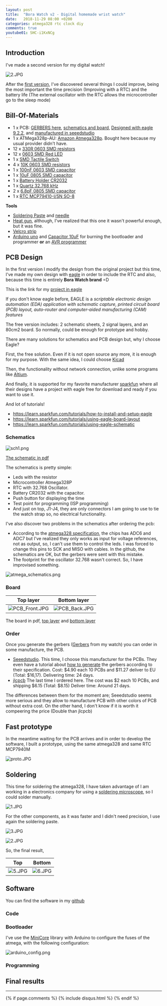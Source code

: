 ```yaml
---
layout: post
title:  "Bora Watch v2 - Digital homemade wrist watch"
date:   2018-11-29 08:00 +0200
categories: atmega328 rtc clock diy
comments: true
youtube01: SHC-i1KxNCg
---
```


## Introduction
I've made a second version for my digital watch!

![2.JPG](/assets/tmr01_v2/bora2/4.JPG)

After the [first version](https://aherrero.github.io/arduino/iot/watch/2018/10/20/BoraWatch.html), I've discovered several things I could improve, being the most important the time precision (Improving with a RTC) and the battery life (The external oscillator with the RTC allows the microcontroller go to the sleep mode)

## Bill-Of-Materials
- 1 x PCB:
[GERBERS here](https://github.com/aherrero/TMR01v2_Watch/raw/master/Hardware/TMR1_v2/TMR1_v2_2018-11-29.zip), [schematics and board](https://github.com/aherrero/TMR01v2_Watch/tree/master/Hardware/TMR1_v2),
[Designed with eagle 9.2.2](https://www.autodesk.com/products/eagle/overview),
and [manufactured in seeedstudio](https://www.seeedstudio.com/fusion_pcb.html)
- 1 x ATMega328p-AU: [Amazon Atmega328p](https://www.amazon.fr/gp/product/B01N0DNQ78/ref=oh_aui_detailpage_o01_s00?ie=UTF8&psc=1). Bought here because my usual provider didn't have.
- 12 x [330R 0603 SMD resistors](https://www.distrelec.ch/en/smd-resistor-thick-film-330-ohm-0603-rnd-components-rnd-1550603saj0331t5e/p/30056701)
- 12 x [0603 SMD Red LED](https://www.distrelec.ch/en/smd-led-645-nm-red-0603-kingbright-kpg-1608surkc/p/30118904)
- 1 x [SMD Tactile Switch](https://www.distrelec.ch/en/tact-switch-with-ground-terminal-smt-black-wuerth-elektronik-431181015816/p/11087413)
- 4 x [10K 0603 SMD resistors](https://www.distrelec.ch/en/smd-resistor-thick-film-10-kohm-0603-rnd-components-rnd-1550603saj0103t5e/p/30056687)
- 1 x [100nF 0603 SMD capacitor](https://www.distrelec.ch/en/ceramic-capacitor-100-nf-25-vdc-0603-wuerth-elektronik-885012206071/p/30067831)
- 1 x [10uF 0805 SMD capacitor](https://www.distrelec.ch/en/ceramic-capacitor-10-uf-vdc-0805-rnd-components-rnd-1500805x106k063n3/p/30086816)
- 1 x [Battery Holder CR2032](https://www.distrelec.ch/en/battery-holder-br2020-cl2020-br2025-cr2025-dl2025-br2032-cr2032-dl2032-keystone-3002/p/16952527)
- 1 x [Quartz 32.768 kHz](https://www.distrelec.ch/en/quartz-smd-32-768-khz-iqd-lfxtal003004reel/p/17453012)
- 2 x [6.8pF 0805 SMD capacitor](https://www.distrelec.ch/en/ceramic-capacitor-pf-50-vdc-0805-rnd-components-rnd-1500805n6r8c500nt/p/30086810)
- 1 x [RTC MCP79410-I/SN SO-8](https://www.distrelec.ch/en/rtc-ic-so-microchip-mcp79410-sn/p/17380943)

**Tools**
- [Soldering Paste](https://www.distrelec.ch/en/soldering-paste-syringe-solder-chemistry-blf03-ch-de/p/18249570) and [needle](https://www.distrelec.ch/en/dosing-needle-58-mm-pink-pink-solder-chemistry-047031/p/18249574)
- [Heat gun](https://www.amazon.fr/gp/product/B01N0X1LFK/ref=oh_aui_detailpage_o00_s01?ie=UTF8&psc=1), although, I've realized that this one it wasn't powerful enough, but it was fine.
- [Velcro strip](https://www.amazon.fr/gp/product/B07DFBHN5J/ref=oh_aui_detailpage_o00_s01?ie=UTF8&psc=1)
- [Arduino uno](https://www.distrelec.ch/en/arduino-uno-rev3-smd-arduino-a000073/p/30101956) and [Capacitor 10uF](https://www.distrelec.ch/en/aluminium-electrolytic-capacitor-10-uf-50-vdc-jamicon-skr100m1hd11/p/16701353) for burning the bootloader and programmer **or** an [AVR programmer](https://www.sparkfun.com/products/9825)

## PCB Design
In the first version I modify the design from the original project but this time, I've made my own design with [eagle](https://www.autodesk.com/products/eagle/overview) in order to include the RTC and also, because this time is entirely **Bora Watch brand** =D

This is the link for my [project in eagle](https://github.com/aherrero/TMR01v2_Watch/tree/master/Hardware/TMR1_v2)

If you don't know eagle before, EAGLE is a _scriptable electronic design automation (EDA) application with schematic capture, printed circuit board (PCB) layout, auto-router and computer-aided manufacturing (CAM) features_

The free version includes: 2 schematic sheets, 2 signal layers, and an 80cm2 board. So normally, could be enough for prototype and hobby.

There are many solutions for schematics and PCB design but, why I choose Eagle?

First, the free solution. Even if it is not open source any more, it is enough for my purpose. With the same idea, I could choose [Kicad](http://kicad-pcb.org/)

Then, the functionality without network connection, unlike some programs like [Altium](https://www.altium.com/).

And finally, it is supported for my favorite manufacturer [sparkfun](https://www.sparkfun.com/) where all their designs have a project with eagle free for download and ready if you want to use it.

And lot of tutorials!
- https://learn.sparkfun.com/tutorials/how-to-install-and-setup-eagle
- https://learn.sparkfun.com/tutorials/using-eagle-board-layout
- https://learn.sparkfun.com/tutorials/using-eagle-schematic

### Schematics

![sch1.png](/assets/tmr01_v2/sch1.png)

[The schematic in pdf](https://github.com/aherrero/TMR01v2_Watch/blob/master/Hardware/TMR1_v2/TMR1_v2_Schematic.pdf)

The schematics is pretty simple:
- Leds with the resistor
- Microcontroller Atmega328P
- RTC with 32.768 Oscillator.
- Battery CR2032 with the capacitor.
- Push button for displaying the time
- Test point for programming (ISP programming)
- And just on top, J1-J4, they are only connectors I am going to use to tie the watch strap so, no electrical functionality.

I've also discover two problems in the schematics after ordering the pcb:
- According to the [atmega328 specification](http://ww1.microchip.com/downloads/en/devicedoc/atmega328_p%20avr%20mcu%20with%20picopower%20technology%20data%20sheet%2040001984a.pdf), the chips has ADC6 and ADC7 but I've realized they only works as input for voltage references, not as output, so, I can't use them to control the leds. I was forced to change this pins to SCK and MISO with cables. In the github, the schematics are OK, but the gerbers were sent with this mistake.
- The footprint for the oscillator 32.768 wasn't correct. So, I have improvised something.

![atmega_schematics.png](/assets/tmr01_v2/bora2/atmega_schematics.png)

### Board

| Top layer| Bottom layer|
|-------|--------|
| ![PCB_Front.JPG](/assets/tmr01_v2/board1.png) | ![PCB_Back.JPG](/assets/tmr01_v2/board2.png) |

The board in pdf, [top layer](https://github.com/aherrero/TMR01v2_Watch/raw/master/Hardware/TMR1_v2/TMR1_v2_PCB_Top.pdf) and [bottom layer](https://github.com/aherrero/TMR01v2_Watch/blob/master/Hardware/TMR1_v2/TMR1_v2_PCB_Bottom.pdf)


### Order
Once you generate the gerbers ([Gerbers](https://github.com/aherrero/TMR01v2_Watch/blob/master/Hardware/TMR1_v2/TMR1_v2_2018-11-29.zip) from my watch) you can order in some manufacture, the PCB.

- [Seeedstudio](https://www.seeedstudio.com/). This time, I choose this manufacturer for the PCBs. They even have a tutorial about [how to generate](http://support.seeedstudio.com/knowledgebase/articles/1176949-how-to-generate-gerber-file-from-eagle) the gerbers according to their specification.
Cost: $4.90 each 10 PCBs and $11.27 deliver to EU (Total: $16,17). Delivering time: 24 days.
- [jlcpcb](https://jlcpcb.com/) The last time I ordered here. The cost was $2 each 10 PCBs, and shipping $6.15 (Total: $8.15) Deliver time: Around 21 days.

The differences between them for the moment are; Seeedstudio seems more serious and they allow to manufacture PCB with other colors of PCB without extra cost. On the other hand, I don't know if it is worth it compeering the price (Double than jlcpcb)

## Fast prototype
In the meantime waiting for the PCB arrives and in order to develop the software, I built a prototype, using the same atmega328 and same RTC MCP7940M

![proto.JPG](/assets/tmr01_v2/proto.JPG)

## Soldering
This time for soldering the atmega328, I have taken advantage of I am working in a electronics company for using a [soldering microscope](https://www.microscope.com/specialty-microscopes/soldering-microscopes/), so I could solder manually.

![1.JPG](/assets/tmr01_v2/bora2/1.JPG)

For the other components, as it was faster and I didn't need precision, I use again the soldering paste.

![3.JPG](/assets/tmr01_v2/bora2/3.JPG)

![2.JPG](/assets/tmr01_v2/bora2/2.JPG)

So, the final result,

| Top| Bottom|
|-------|--------|
| ![5.JPG](/assets/tmr01_v2/bora2/5.JPG) | ![6.JPG](/assets/tmr01_v2/bora2/6.JPG) |

## Software
You can find the software in my [github](https://github.com/aherrero/TMR01v2_Watch/tree/master/Software/TMR01v2)

### Code

### Bootloader
I've use the [MiniCore](https://github.com/MCUdude/MiniCore) library with Arduino to configure the fuses of the atmega, with the following configuration:

![arduino_config.png](/assets/tmr01_v2/bora2/arduino_config.png)

### Programming

## Final results

***

{% if page.comments %}
{% include disqus.html %}
{% endif %}
